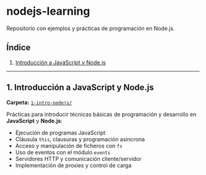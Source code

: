 # nodejs-learning
Repositorio con ejemplos y prácticas de programación en Node.js.

## Índice

1. [Introducción a JavaScript y Node.js](#1-introduccion-a-javascript-y-nodejs)

---

## 1. Introducción a JavaScript y Node.js

**Carpeta:**  [`1-intro-nodejs/`](./1-intro-nodejs/) 

Prácticas para introducir técnicas básicas de programación y desarrollo en **JavaScript** y **Node.js**:

- Ejecución de programas JavaScript  
- Cláusula `this`, clausuras y programación asíncrona  
- Acceso y manipulación de ficheros con `fs`  
- Uso de eventos con el módulo `events`  
- Servidores HTTP y comunicación cliente/servidor  
- Implementación de proxies y control de carga